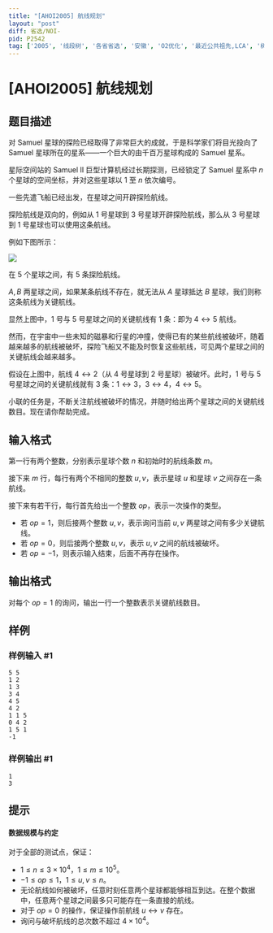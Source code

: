 ```yaml
---
title: "[AHOI2005] 航线规划"
layout: "post"
diff: 省选/NOI-
pid: P2542
tag: ['2005', '线段树', '各省省选', '安徽', 'O2优化', '最近公共祖先,LCA', '树链剖分']
---
```

# [AHOI2005] 航线规划
## 题目描述

对 Samuel 星球的探险已经取得了非常巨大的成就，于是科学家们将目光投向了 Samuel 星球所在的星系——一个巨大的由千百万星球构成的 Samuel 星系。

星际空间站的 Samuel II 巨型计算机经过长期探测，已经锁定了 Samuel 星系中 $n$ 个星球的空间坐标，并对这些星球以 $1$ 至 $n$ 依次编号。

一些先遣飞船已经出发，在星球之间开辟探险航线。

探险航线是双向的，例如从 $1$ 号星球到 $3$ 号星球开辟探险航线，那么从 $3$ 号星球到 $1$ 号星球也可以使用这条航线。

例如下图所示：

 ![](https://cdn.luogu.com.cn/upload/pic/1644.png) 

在 $5$ 个星球之间，有 $5$ 条探险航线。

$A,B$ 两星球之间，如果某条航线不存在，就无法从 $A$ 星球抵达 $B$ 星球，我们则称这条航线为关键航线。

显然上图中，$1$ 号与 $5$ 号星球之间的关键航线有 $1$ 条：即为 $4\leftrightarrow5$ 航线。

然而，在宇宙中一些未知的磁暴和行星的冲撞，使得已有的某些航线被破坏，随着越来越多的航线被破坏，探险飞船又不能及时恢复这些航线，可见两个星球之间的关键航线会越来越多。

假设在上图中，航线 $4\leftrightarrow2$（从 $4$ 号星球到 $2$ 号星球）被破坏。此时，$1$ 号与 $5$ 号星球之间的关键航线就有 $3$ 条：$1 \leftrightarrow 3$，$3 \leftrightarrow 4$，$4 \leftrightarrow 5$。

小联的任务是，不断关注航线被破坏的情况，并随时给出两个星球之间的关键航线数目。现在请你帮助完成。

## 输入格式

第一行有两个整数，分别表示星球个数 $n$ 和初始时的航线条数 $m$。

接下来 $m$ 行，每行有两个不相同的整数 $u, v$，表示星球 $u$ 和星球 $v$ 之间存在一条航线。

接下来有若干行，每行首先给出一个整数 $op$，表示一次操作的类型。

- 若 $op = 1$，则后接两个整数 $u, v$，表示询问当前 $u, v$ 两星球之间有多少关键航线。
- 若 $op = 0$，则后接两个整数 $u, v$，表示 $u, v$ 之间的航线被破坏。
- 若 $op = -1$，则表示输入结束，后面不再存在操作。

## 输出格式

对每个 $op = 1$ 的询问，输出一行一个整数表示关键航线数目。

## 样例

### 样例输入 #1
```
5 5
1 2
1 3
3 4
4 5
4 2
1 1 5
0 4 2
1 5 1
-1
```
### 样例输出 #1
```
1
3
```
## 提示

#### 数据规模与约定

对于全部的测试点，保证：

- $1 \leq n \leq 3 \times 10^4$，$1 \leq m \leq 10^5$。
- $-1 \leq op \leq 1$，$1 \leq u, v \leq n$。
- 无论航线如何被破坏，任意时刻任意两个星球都能够相互到达。在整个数据中，任意两个星球之间最多只可能存在一条直接的航线。
- 对于 $op = 0$ 的操作，保证操作前航线 $u \leftrightarrow v$ 存在。
- 询问与破坏航线的总次数不超过 $4 \times 10^4$。
